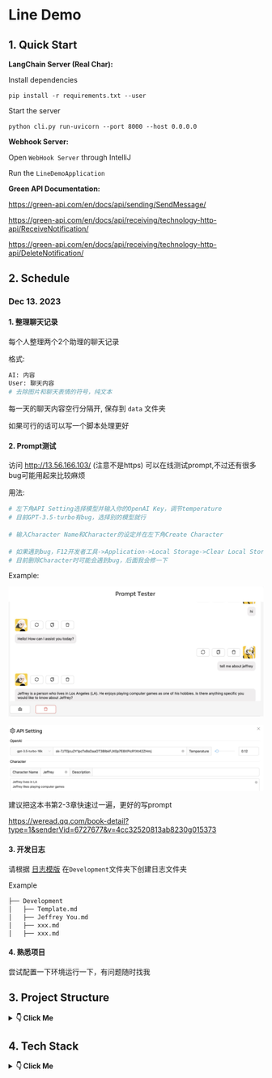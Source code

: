 # Line Demo

## 1. Quick Start

**LangChain Server (Real Char):**

Install dependencies

```shell
pip install -r requirements.txt --user
```
Start the server

```shell
python cli.py run-uvicorn --port 8000 --host 0.0.0.0 
```

**Webhook Server:**

Open `WebHook Server` through IntelliJ 

Run the `LineDemoApplication`

**Green API Documentation:**

https://green-api.com/en/docs/api/sending/SendMessage/

https://green-api.com/en/docs/api/receiving/technology-http-api/ReceiveNotification/

https://green-api.com/en/docs/api/receiving/technology-http-api/DeleteNotification/

## 2. Schedule

### Dec 13. 2023

#### 1. 整理聊天记录

每个人整理两个2个助理的聊天记录

格式:

```python
AI: 内容
User: 聊天内容
# 去除图片和聊天表情的符号，纯文本
```

每一天的聊天内容空行分隔开, 保存到 `data` 文件夹

如果可行的话可以写一个脚本处理更好

#### 2. Prompt测试

访问 http://13.56.166.103/ (注意不是https) 可以在线测试prompt,不过还有很多bug可能用起来比较麻烦

用法:

```python
# 左下角API Setting选择模型并输入你的OpenAI Key，调节temperature
# 目前GPT-3.5-turbo有bug，选择别的模型就行

# 输入Character Name和Character的设定并在左下角Create Character

# 如果遇到bug，F12开发者工具->Application->Local Storage->Clear Local Storage->重新访问上面链接
# 目前删除Character时可能会遇到bug，后面我会修一下
```

Example:

![image-20231212194215964](./images/website1.png)

![image-20231212194300555](./images/website2.png)

建议把这本书第2-3章快速过一遍，更好的写prompt

https://weread.qq.com/book-detail?type=1&senderVid=6727677&v=4cc32520813ab8230g015373

#### 3. 开发日志

请根据 [日志模版](./Development/template.md) 在`Development`文件夹下创建日志文件夹

Example

```
├── Development
│   ├── Template.md
│   ├── Jeffrey You.md
│   ├── xxx.md
│   ├── xxx.md
```

#### 4.  熟悉项目

尝试配置一下环境运行一下，有问题随时找我

## 3. Project Structure

<details> <summary> <b>👇 Click Me </b></summary>


```
LineDemo
│   .gitignore
│   commit.py
│   README.md
│
├───data
├───Development
│       template.md
│
├───images
│       website1.png
│       website2.png
│
├───LangChain Server
│   │   catalog.py
│   │   cli.py
│   │   main.py
│   │   openai_llm.py
│   │   requirements.txt
│   │   script
│   │   utils.py
│   │   websocket_routes.py
│   │
│   └───character
│       ├───Day1Demo
│       │       config.yaml
│       │
│       ├───Day2Demo
│       │       config.yaml
│       │
│       └───LineDemo
│               config.yaml
│
└───WebHook Server
    │   .gitignore
    │   HELP.md
    │   mvnw
    │   mvnw.cmd
    │   pom.xml
    │
    ├───.idea
    │       .gitignore
    │       compiler.xml
    │       encodings.xml
    │       jarRepositories.xml
    │       misc.xml
    │       uiDesigner.xml
    │       workspace.xml
    │
    ├───.mvn
    │   └───wrapper
    │           maven-wrapper.jar
    │           maven-wrapper.properties
    │
    ├───src
    │   ├───main
    │   │   ├───java
    │   │   │   └───com
    │   │   │       └───jeffrey
    │   │   │           └───linedemo
    │   │   │               │   LineDemoApplication.java
    │   │   │               │
    │   │   │               ├───config
    │   │   │               │       WebSocketConfig.java
    │   │   │               │
    │   │   │               ├───controller
    │   │   │               │       WebHook.java
    │   │   │               │
    │   │   │               ├───deprecated
    │   │   │               │       ReceiveService.java
    │   │   │               │
    │   │   │               ├───entity
    │   │   │               │       GreenMessage.java
    │   │   │               │       OpenAIMessage.java
    │   │   │               │
    │   │   │               ├───service
    │   │   │               │       OpenaiService.java
    │   │   │               │
    │   │   │               └───utils
    │   │   │                       GreenApiUtils.java
    │   │   │                       WebSocketUtils.java
    │   │   │
    │   │   └───resources
    │   │       │   application.properties
    │   │       │
    │   │       ├───static
    │   │       └───templates
    │   └───test
    │       └───java
    │           └───com
    │               └───jeffrey
    │                   └───linedemo
    │                           LineDemoApplicationTests.java
    │
    └───target
        ├───classes
        │   │   application.properties
        │   │
        │   └───com
        │       └───jeffrey
        │           └───linedemo
        │               │   LineDemoApplication.class
        │               │
        │               ├───config
        │               │       WebSocketConfig.class
        │               │
        │               ├───controller
        │               │       WebHook.class
        │               │
        │               ├───deprecated
        │               │       ReceiveService.class
        │               │
        │               ├───entity
        │               │       GreenMessage$InstanceData.class
        │               │       GreenMessage$MessageData$TextMessageData.class
        │               │       GreenMessage$MessageData.class
        │               │       GreenMessage$SenderData.class
        │               │       GreenMessage.class
        │               │       OpenAIMessage.class
        │               │
        │               ├───service
        │               │       OpenaiService.class
        │               │
        │               └───utils
        │                       GreenApiUtils.class
        │                       WebSocketUtils$MessageHandler.class
        │                       WebSocketUtils.class
        │
        └───generated-sources
            └───annotations
```

</details> 

## 4. Tech Stack
<details> <summary> <b>👇 Click Me </b></summary>

- Green API
- LangChain
- Docker
- Spring Boot
- Spring MVC
- WebSocket
- Chroma
- MySQL / SQLite

</details> 

